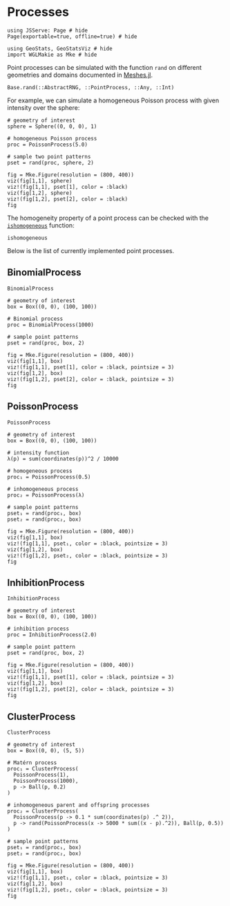 # Processes

```@example pointprocs
using JSServe: Page # hide
Page(exportable=true, offline=true) # hide

using GeoStats, GeoStatsViz # hide
import WGLMakie as Mke # hide
```

Point processes can be simulated with the function `rand` on
different geometries and domains documented in
[Meshes.jl](https://github.com/JuliaGeometry/Meshes.jl).

```@docs
Base.rand(::AbstractRNG, ::PointProcess, ::Any, ::Int)
```

For example, we can simulate a homogeneous Poisson process
with given intensity over the sphere:

```@example pointprocs
# geometry of interest
sphere = Sphere((0, 0, 0), 1)

# homogeneous Poisson process
proc = PoissonProcess(5.0)

# sample two point patterns
pset = rand(proc, sphere, 2)

fig = Mke.Figure(resolution = (800, 400))
viz(fig[1,1], sphere)
viz!(fig[1,1], pset[1], color = :black)
viz(fig[1,2], sphere)
viz!(fig[1,2], pset[2], color = :black)
fig
```

The homogeneity property of a point process can be checked
with the [`ishomogeneous`](@ref) function:

```@docs
ishomogeneous
```

Below is the list of currently implemented point processes.

## BinomialProcess

```@docs
BinomialProcess
```

```@example pointprocs
# geometry of interest
box = Box((0, 0), (100, 100))

# Binomial process
proc = BinomialProcess(1000)

# sample point patterns
pset = rand(proc, box, 2)

fig = Mke.Figure(resolution = (800, 400))
viz(fig[1,1], box)
viz!(fig[1,1], pset[1], color = :black, pointsize = 3)
viz(fig[1,2], box)
viz!(fig[1,2], pset[2], color = :black, pointsize = 3)
fig
```

## PoissonProcess

```@docs
PoissonProcess
```

```@example pointprocs
# geometry of interest
box = Box((0, 0), (100, 100))

# intensity function
λ(p) = sum(coordinates(p))^2 / 10000

# homogeneous process
proc₁ = PoissonProcess(0.5)

# inhomogeneous process
proc₂ = PoissonProcess(λ)

# sample point patterns
pset₁ = rand(proc₁, box)
pset₂ = rand(proc₂, box)

fig = Mke.Figure(resolution = (800, 400))
viz(fig[1,1], box)
viz!(fig[1,1], pset₁, color = :black, pointsize = 3)
viz(fig[1,2], box)
viz!(fig[1,2], pset₂, color = :black, pointsize = 3)
fig
```

## InhibitionProcess

```@docs
InhibitionProcess
```

```@example pointprocs
# geometry of interest
box = Box((0, 0), (100, 100))

# inhibition process
proc = InhibitionProcess(2.0)

# sample point pattern
pset = rand(proc, box, 2)

fig = Mke.Figure(resolution = (800, 400))
viz(fig[1,1], box)
viz!(fig[1,1], pset[1], color = :black, pointsize = 3)
viz(fig[1,2], box)
viz!(fig[1,2], pset[2], color = :black, pointsize = 3)
fig
```

## ClusterProcess

```@docs
ClusterProcess
```

```@example pointprocs
# geometry of interest
box = Box((0, 0), (5, 5))

# Matérn process
proc₁ = ClusterProcess(
  PoissonProcess(1),
  PoissonProcess(1000),
  p -> Ball(p, 0.2)
)

# inhomogeneous parent and offspring processes
proc₂ = ClusterProcess(
  PoissonProcess(p -> 0.1 * sum(coordinates(p) .^ 2)),
  p -> rand(PoissonProcess(x -> 5000 * sum((x - p).^2)), Ball(p, 0.5))
)

# sample point patterns
pset₁ = rand(proc₁, box)
pset₂ = rand(proc₂, box)

fig = Mke.Figure(resolution = (800, 400))
viz(fig[1,1], box)
viz!(fig[1,1], pset₁, color = :black, pointsize = 3)
viz(fig[1,2], box)
viz!(fig[1,2], pset₂, color = :black, pointsize = 3)
fig
```